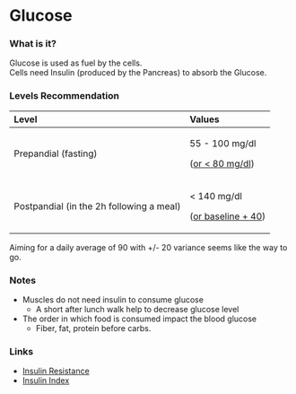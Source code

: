 # Glucose

### What is it?

Glucose is used as fuel by the cells.  
Cells need Insulin \(produced by the Pancreas\) to absorb the Glucose.

### Levels Recommendation

<table>
  <thead>
    <tr>
      <th style="text-align:left">Level</th>
      <th style="text-align:left">Values</th>
    </tr>
  </thead>
  <tbody>
    <tr>
      <td style="text-align:left">Prepandial (fasting)</td>
      <td style="text-align:left">
        <p>55 - 100 mg/dl</p>
        <p>(<a href="https://www.lifeextension.com/magazine/2011/1/glucose-the-silent-killer">or &lt; 80 mg/dl</a>)</p>
      </td>
    </tr>
    <tr>
      <td style="text-align:left">Postpandial (in the 2h following a meal)</td>
      <td style="text-align:left">
        <p>&lt; 140 mg/dl</p>
        <p>(<a href="https://www.lifeextension.com/magazine/2011/1/glucose-the-silent-killer">or baseline + 40</a>)</p>
      </td>
    </tr>
  </tbody>
</table>

Aiming for a daily average of 90 with +/- 20 variance seems like the way to go.

### Notes

* Muscles do not need insulin to consume glucose
  * A short after lunch walk help to decrease glucose level
* The order in which food is consumed impact the blood glucose 
  * Fiber, fat, protein before carbs. 

### Links

* [Insulin Resistance](https://blog.daveasprey.com/insulin-resistance/)
* [Insulin Index](https://en.wikipedia.org/wiki/Insulin_index)

